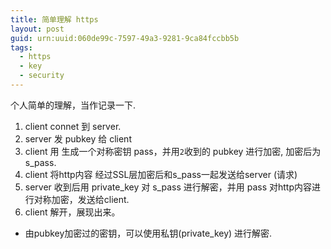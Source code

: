```yaml
---
title: 简单理解 https
layout: post
guid: urn:uuid:060de99c-7597-49a3-9281-9ca84fccbb5b
tags:
  - https
  - key
  - security
---
```



个人简单的理解，当作记录一下.
 1.  client connet 到 server.
 2. server 发 pubkey 给 client
 3. client 用 生成一个对称密钥 pass，并用`2`收到的 pubkey 进行加密, 加密后为s_pass.
 4. client 将http内容 经过SSL层加密后和s_pass一起发送给server (请求)
 5. server 收到后用 private_key 对 s_pass 进行解密，并用 pass 对http内容进行对称加密，发送给client.
 6. client 解开，展现出来。

* 由pubkey加密过的密钥，可以使用私钥(private_key) 进行解密.

